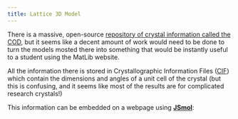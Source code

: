 ```yaml
---
title: Lattice 3D Model
---
```



There is a massive, open-source [repository of crystal information called the COD](https://www.crystallography.net/cod/browse.html), but it seems like a decent amount of work would need to be done to turn the models mosted there into something that would be instantly useful to a student using the MatLib website.

All the information there is stored in Crystallographic Information Files ([CIF](https://en.wikipedia.org/wiki/Crystallographic_Information_File)) which contain the dimensions and angles of a unit cell of the crystal (but this is confusing, and it seems like most of the results are for complicated research crystals!)

This information can be embedded on a webpage using [**JSmol**](https://wiki.jmol.org/index.php/Jmol_PHP):

<script type="text/javascript" 
src="http://chemapps.stolaf.edu/jmol/jmol.php?model=acetone&inline">
</script>